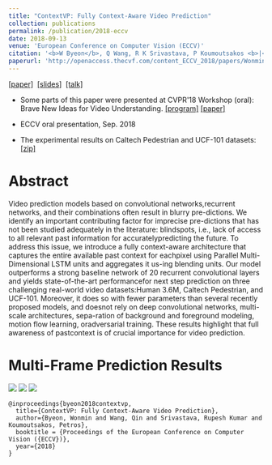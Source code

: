 ```yaml
---
title: "ContextVP: Fully Context-Aware Video Prediction"
collection: publications
permalink: /publication/2018-eccv
date: 2018-09-13
venue: 'European Conference on Computer Vision (ECCV)'
citation: '<b>W Byeon</b>, Q Wang, R K Srivastava, P Koumoutsakos <b>|</b> <i>ECCV 2018</i> '
paperurl: 'http://openaccess.thecvf.com/content_ECCV_2018/papers/Wonmin_Byeon_ContextVP_Fully_Context-Aware_ECCV_2018_paper.pdf'
---
```

[[paper]](http://openaccess.thecvf.com/content_ECCV_2018/papers/Wonmin_Byeon_ContextVP_Fully_Context-Aware_ECCV_2018_paper.pdf) &nbsp;[[slides]](http://wonmin-byeon.github.io/files/byeon-contextvp-eccv18-oral.pdf) &nbsp;[[talk]](https://www.youtube.com/watch?time_continue=431&v=9ncoStGl4VA)

* Some parts of this paper were presented at CVPR'18 Workshop (oral): Brave New Ideas for Video Understanding. [[program]](https://bivu2018.github.io/#program) [[paper]](http://openaccess.thecvf.com/content_cvpr_2018_workshops/papers/w19/Byeon_ContextVP_Fully_Context-Aware_CVPR_2018_paper.pdf)

* ECCV oral presentation, Sep. 2018

* The experimental results on Caltech Pedestrian and UCF-101 datasets: [[zip]](https://www.dropbox.com/sh/1tjmaom76fumbou/AABkF7_AVRU7Be6d2OwtnfM7a?dl=0)

Abstract
==
Video prediction models based on convolutional networks,recurrent networks, and their  combinations often result in blurry  pre-dictions. We identify an important contributing factor for imprecise pre-dictions that has not been studied adequately in the literature: blindspots, i.e., lack of access to all relevant past information for accuratelypredicting the future. To address this issue, we introduce a fully context-aware architecture that captures the entire available past context for eachpixel using Parallel Multi-Dimensional LSTM units and aggregates it us-ing blending units. Our model outperforms a strong baseline network of 20 recurrent convolutional layers and yields state-of-the-art performancefor next step prediction on three challenging real-world video datasets:Human 3.6M, Caltech Pedestrian, and UCF-101. Moreover, it does so with fewer parameters than several recently proposed models, and doesnot rely on deep convolutional networks, multi-scale architectures, sepa-ration of background and foreground modeling, motion flow learning, oradversarial training. These results highlight that full awareness of pastcontext is of crucial importance for video prediction. 

Multi-Frame Prediction Results
==
![](http://wonmin-byeon.github.io/files/eccv-2.gif)
![](http://wonmin-byeon.github.io/files/eccv-3.gif)
![](http://wonmin-byeon.github.io/files/eccv-1.gif)

```
@inproceedings{byeon2018contextvp,
  title={ContextVP: Fully Context-Aware Video Prediction},
  author={Byeon, Wonmin and Wang, Qin and Srivastava, Rupesh Kumar and Koumoutsakos, Petros},
  booktitle = {Proceedings of the European Conference on Computer Vision ({ECCV})},
  year={2018}
}
```
